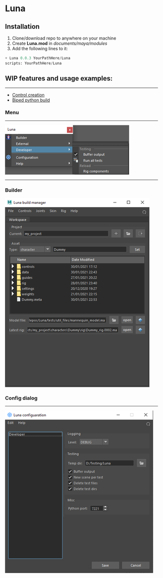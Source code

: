 # Luna

## Installation
1. Clone/download repo to anywhere on your machine
2. Create **Luna.mod** in *documents/maya/modules*
3. Add the following lines to it:

```python
+ Luna 0.0.3 YourPathHere/Luna
scripts: YourPathHere/Luna
```

## WIP features and usage examples:
---

- [Control creation](/docs/examples/control.md)
- [Biped python build](/docs/examples/biped.md)


### Menu
---
![Luna menu](docs/luna_menu.png)

---
### Builder
![Luna builder](docs/luna_builder.png)

### Config dialog
---
![Luna configer](docs/luna_configer.png)

